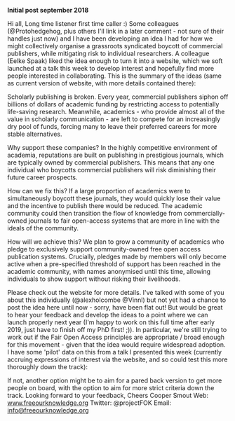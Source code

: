 **Initial post september 2018**

Hi all,
Long time listener first time caller :) Some colleagues (@Protohedgehog, plus others I'll link in a later comment - not sure of their handles just now) and I have been developing an idea I had for how we might collectively organise a grassroots syndicated boycott of commercial publishers, while mitigating risk to individual researchers. A colleague (Eelke Spaak) liked the idea enough to turn it into a website, which we soft launched at a talk this week to develop interest and hopefully find more people interested in collaborating.
This is the summary of the ideas (same as current version of website, with more details contained there):


Scholarly publishing is broken. Every year, commercial publishers siphon off billions of dollars of academic funding by restricting access to potentially life-saving research. Meanwhile, academics - who provide almost all of the value in scholarly communication - are left to compete for an increasingly dry pool of funds, forcing many to leave their preferred careers for more stable alternatives.​


Why support these companies? In the highly competitive environment of academia, reputations are built on publishing in prestigious journals, which are typically owned by commercial publishers. This means that any one individual who boycotts commercial publishers will risk diminishing their future career prospects.​


How can we fix this? If a large proportion of academics were to simultaneously boycott these journals, they would quickly lose their value and the incentive to publish there would be reduced. The academic community could then transition the flow of knowledge from commercially-owned journals to fair open-access systems that are more in line with the ideals of the community.​


How will we achieve this? We plan to grow a community of academics who pledge to exclusively support community-owned free open access publication systems. Crucially, pledges made by members will only become active when a pre-specified threshold of support has been reached in the academic community, with names anonymised until this time, allowing individuals to show support without risking their livelihoods.​


Please check out the website for more details. I've talked with some of you about this individually (@alexholcombe @Vinnl) but not yet had a chance to post the idea here until now - sorry, have been flat out! But would be great to hear your feedback and develop the ideas to a point where we can launch properly next year (I'm happy to work on this full time after early 2019, just have to finish off my PhD first! ;)). In particular, we're still trying to work out if the Fair Open Access principles are appropriate / broad enough for this movement - given that the idea would require widespread adoption. I have some 'pilot' data on this from a talk I presented this week (currently accruing expressions of interest via the website, and so could test this more thoroughly down the track):

If not, another option might be to aim for a pared back version to get more people on board, with the option to aim for more strict criteria down the track. Looking forward to your feedback,
Cheers
Cooper Smout
Web: www.freeourknowledge.org
Twitter: @projectFOK
Email: info@freeourknowledge.org
